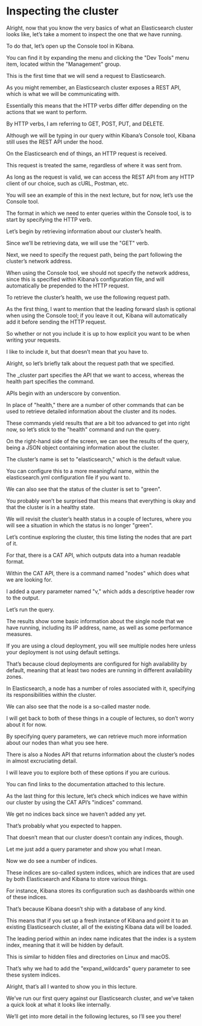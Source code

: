 # Inspecting the cluster

Alright, now that you know the very basics of what an Elasticsearch cluster looks like, let’s take a moment to inspect the one that we have running.

To do that, let’s open up the Console tool in Kibana.

You can find it by expanding the menu and clicking the "Dev Tools" menu item, located within the "Management" group.

This is the first time that we will send a request to Elasticsearch.

As you might remember, an Elasticsearch cluster exposes a REST API, which is what we will be communicating with.

Essentially this means that the HTTP verbs differ differ depending on the actions that we want to perform.

By HTTP verbs, I am referring to GET, POST, PUT, and DELETE.

Although we will be typing in our query within Kibana’s Console tool, Kibana still uses the REST API under the hood.

On the Elasticsearch end of things, an HTTP request is received.

This request is treated the same, regardless of where it was sent from.

As long as the request is valid, we can access the REST API from any HTTP client of our choice, such as cURL, Postman, etc.

You will see an example of this in the next lecture, but for now, let’s use the Console tool.

The format in which we need to enter queries within the Console tool, is to start by specifying the HTTP verb.

Let’s begin by retrieving information about our cluster’s health.

Since we’ll be retrieving data, we will use the "GET" verb.

Next, we need to specify the request path, being the part following the cluster’s network address.

When using the Console tool, we should not specify the network address, since this is specified within Kibana’s configuration file, and will automatically be prepended to the HTTP request.

To retrieve the cluster’s health, we use the following request path.

As the first thing, I want to mention that the leading forward slash is optional when using the Console tool; if you leave it out, Kibana will automatically add it before sending the HTTP request.

So whether or not you include it is up to how explicit you want to be when writing your requests.

I like to include it, but that doesn’t mean that you have to.

Alright, so let’s briefly talk about the request path that we specified.

The _cluster part specifies the API that we want to access, whereas the health part specifies the command.

APIs begin with an underscore by convention.

In place of "health," there are a number of other commands that can be used to retrieve detailed information about the cluster and its nodes.

These commands yield results that are a bit too advanced to get into right now, so let’s stick to the "health" command and run the query.

On the right-hand side of the screen, we can see the results of the query, being a JSON object containing information about the cluster.

The cluster’s name is set to "elasticsearch," which is the default value.

You can configure this to a more meaningful name, within the elasticsearch.yml configuration file if you want to.

We can also see that the status of the cluster is set to "green".

You probably won’t be surprised that this means that everything is okay and that the cluster is in a healthy state.

We will revisit the cluster’s health status in a couple of lectures, where you will see a situation in which the status is no longer "green".

Let’s continue exploring the cluster, this time listing the nodes that are part of it.

For that, there is a CAT API, which outputs data into a human readable format.

Within the CAT API, there is a command named "nodes" which does what we are looking for.

I added a query parameter named "v," which adds a descriptive header row to the output.

Let’s run the query.

The results show some basic information about the single node that we have running, including its IP address, name, as well as some performance measures.

If you are using a cloud deployment, you will see multiple nodes here unless your deployment is not using default settings.

That’s because cloud deployments are configured for high availability by default, meaning that at least two nodes are running in different availability zones.

In Elasticsearch, a node has a number of roles associated with it, specifying its responsibilities within the cluster.

We can also see that the node is a so-called master node.

I will get back to both of these things in a couple of lectures, so don’t worry about it for now.

By specifying query parameters, we can retrieve much more information about our nodes than what you see here.

There is also a Nodes API that returns information about the cluster’s nodes in almost excruciating detail.

I will leave you to explore both of these options if you are curious.

You can find links to the documentation attached to this lecture.

As the last thing for this lecture, let’s check which indices we have within our cluster by using the CAT API’s "indices" command.

We get no indices back since we haven’t added any yet.

That’s probably what you expected to happen.

That doesn’t mean that our cluster doesn’t contain any indices, though.

Let me just add a query parameter and show you what I mean.

Now we do see a number of indices.

These indices are so-called system indices, which are indices that are used by both Elasticsearch and Kibana to store various things.

For instance, Kibana stores its configuration such as dashboards within one of these indices.

That’s because Kibana doesn’t ship with a database of any kind.

This means that if you set up a fresh instance of Kibana and point it to an existing Elasticsearch cluster, all of the existing Kibana data will be loaded.

The leading period within an index name indicates that the index is a system index, meaning that it will be hidden by default.

This is similar to hidden files and directories on Linux and macOS.

That’s why we had to add the "expand_wildcards" query parameter to see these system indices.

Alright, that’s all I wanted to show you in this lecture.

We’ve run our first query against our Elasticsearch cluster, and we’ve taken a quick look at what it looks like internally.

We’ll get into more detail in the following lectures, so I’ll see you there!


